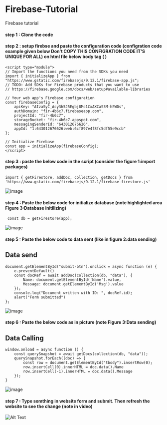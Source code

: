 # Firebase-Tutorial
Firebase tutorial

#### step 1 : Clone the code 

#### step 2 : setup firebse and paste the configuration code (configration code example given below **Don't COPY THIS CONFIGRATION CODE IT'S UNIQUE FOR ALL**) on html file below body tag ( </body> )

    <script type="module">
    // Import the functions you need from the SDKs you need
    import { initializeApp } from "https://www.gstatic.com/firebasejs/9.12.1/firebase-app.js";
    // TODO: Add SDKs for Firebase products that you want to use
    // https://firebase.google.com/docs/web/setup#available-libraries

    // Your web app's Firebase configuration
    const firebaseConfig = {
        apiKey: "AIzaSyC_Acy3h5J5Egbj8Mc1CxAXCaS3M-hEWDs",
        authDomain: "fir-4b6c7.firebaseapp.com",
        projectId: "fir-4b6c7",
        storageBucket: "fir-4b6c7.appspot.com",
        messagingSenderId: "643012676626",
        appId: "1:643012676626:web:6cf897e4f8fc5df55e9ccb"
    };

    // Initialize Firebase
    const app = initializeApp(firebaseConfig);
    </script>
    
    
    
#### step 3 : paste the below code in the script (consider the figure 1:import packages)

    import { getFirestore, addDoc, collection, getDocs } from 'https://www.gstatic.com/firebasejs/9.12.1/firebase-firestore.js'
    
![image](https://user-images.githubusercontent.com/70875875/198297933-c2294803-3b28-4567-bfba-483602ee3a15.png)

#### step 4 : Paste the below code for initialize database (note highlighted area Figure 3:Database initilizing)

     const db = getFirestore(app);
     
![image](https://user-images.githubusercontent.com/70875875/198299526-b6e3adaf-41ab-44c6-9cfa-212669a0557b.png)
     
#### step 5 : Paste the below code to data sent (like in figure 2:data sending)

## Data send

    document.getElementById("submit-btn").onclick = async function (e) {
        e.preventDefault()
        const docRef = await addDoc(collection(db, "data"), {
            Name: document.getElementById('Name').value,
            Message: document.getElementById('Msg').value
        });
        console.log("Document written with ID: ", docRef.id);
        alert("Form submitted")
    };
    
![image](https://user-images.githubusercontent.com/70875875/198313338-7e9f81eb-8948-4254-a3de-0f6c8fe90fad.png)

#### step 6 : Paste the below code as in picture (note Figure 3:Data sending)

## Data Calling

    window.onload = async function () {
        const querySnapshot = await getDocs(collection(db, "data"));
        querySnapshot.forEach((doc) => {
            const row = document.getElementById("tbody").insertRow(0);
            row.insertCell(0).innerHTML = doc.data().Name
            row.insertCell(-1).innerHTML = doc.data().Message
        });
    }

![image](https://user-images.githubusercontent.com/70875875/198315253-60427304-4025-47ba-a3e7-f40742b0f44f.png)

#### step 7 : Type somthing in website form and submit. Then refresh the website to see the change (note in video)

![Alt Text](https://im4.ezgif.com/tmp/ezgif-4-fa74bc9ec1.gif)

